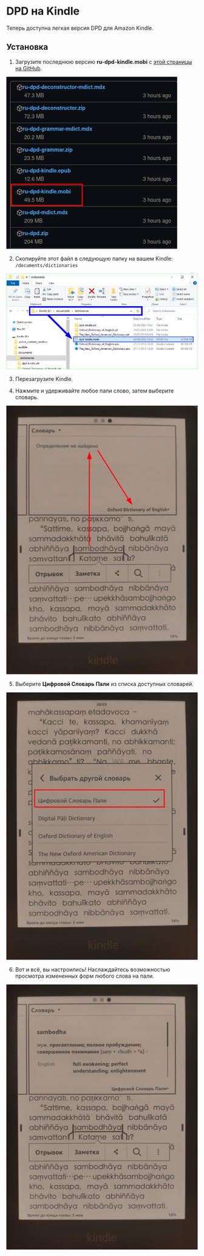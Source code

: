 # DPD на Kindle

Теперь доступна легкая версия DPD для Amazon Kindle.

## Установка

1. Загрузите последнюю версию **ru-dpd-kindle.mobi** с [этой страницы на GitHub](https://github.com/sasanarakkha/dpd-db-sbs/releases/latest/).

![image](../pics/kindle/kindle_github.png)

2. Скопируйте этот файл в следующую папку на вашем Kindle: `/documents/dictionaries`

![image](../pics/kindle/copy_dpd_on_kindle_02.png)

3. Перезагрузите Kindle.

4. Нажмите и удерживайте любое пали слово, затем выберите словарь.

![kindle_select](../pics/kindle/kindle_select.png)

5. Выберите **Цифровой Словарь Пали** из списка доступных словарей.

![kindle_select_dict](../pics/kindle/kindle_select_dict.png)

6. Вот и всё, вы настроились! Наслаждайтесь возможностью просмотра измененных форм любого слова на пали.

![kindle_entery](../pics/kindle/kindle_entery.png)